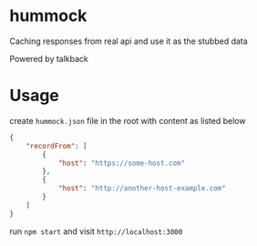 # hummock

Caching responses from real api and use it as the stubbed data

Powered by talkback

# Usage

create `hummock.json` file in the root with content as listed below

```json
{
	"recordFrom": [
		{
			"host": "https://some-host.com"
		},
		{
			"host": "http://another-host-example.com"
		}
	]
}
```

run `npm start` and visit `http://localhost:3000`
